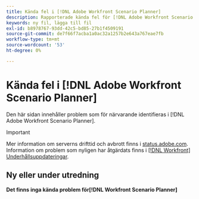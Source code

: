 ```yaml
---
title: Kända fel i [!DNL Adobe Workfront Scenario Planner]
description: Rapporterade kända fel för [!DNL Adobe Workfront Scenario Planner]
keywords: ny fil, lägga till fil
exl-id: b8978767-93dd-42c5-bd85-27b1f4509191
source-git-commit: de7f66f7acba1a0ac32a1257b2e643a767eae7fb
workflow-type: tm+mt
source-wordcount: '53'
ht-degree: 0%

---
```


# Kända fel i [!DNL Adobe Workfront Scenario Planner]

Den här sidan innehåller problem som för närvarande identifieras i [!DNL Adobe Workfront Scenario Planner].

>[!IMPORTANT]
>
>Mer information om serverns drifttid och avbrott finns i [status.adobe.com](https://status.adobe.com). Information om problem som nyligen har åtgärdats finns i [[!DNL Workfront] Underhållsuppdateringar](../maintenance/current-updates.md).

## Ny eller under utredning

**Det finns inga kända problem för[!DNL Workfront Scenario Planner]**

<!--


-->
